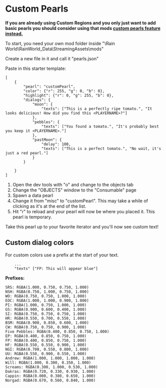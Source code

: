 # Custom Pearls
**If you are already using Custom Regions and you only just want to add basic pearls you should consider using that mods [custom pearls feature instead.](https://github.com/Garrakx/Custom-Regions#pearls)**

To start, you need your own mod folder inside "<Game Install Location>\Rain World\RainWorld_Data\StreamingAssets\mods"

Create a new file in it and call it "pearls.json"

Paste in this starter template:

```
[
    {
        "pearl": "customPearl",
        "color": {"r": 255, "g": 0, "b": 0},
        "highlight": {"r": 0, "g": 255, "b": 0},
        "dialogs": {
            "moon": {
                "texts": ["This is a perfectly ripe tomato.", "It looks delicious! How did you find this <PLAYERNAME>?"]
            },
            "pebbles": {
                "texts": ["You found a tomato.", "It's probably best you keep it <PLAYERNAME>."]
            },
            "pastMoon": {
                "delay": 100,
                "texts": ["This is a perfect tomato.", "No wait, it's just a red pearl."]
            }
        }
        
    }
]
```

1. Open the dev tools with "o" and change to the objects tab 
2. Change the "OBJECTS" window to the "Consumable" page
3. Spawn a data pearl
4. Change it from "misc" to "customPearl". This may take a while of clicking as it's at the end of the list.
5. Hit "r" to reload and your pearl will now be where you placed it. This pearl is temporary.

Take this pearl up to your favorite iterator and you'll now see custom text!

## Custom dialog colors
For custom colors use a prefix at the start of your text.
```
    ...
    "texts" ["FP: This will appear blue"]
```
**Prefixes:**
```
SRS: RGBA(1.000, 0.750, 0.750, 1.000)
NSH: RGBA(0.750, 1.000, 0.750, 1.000)
WO: RGBA(0.750, 0.750, 1.000, 1.000)
EOC: RGBA(1.000, 1.000, 0.900, 1.000)
PI: RGBA(1.000, 0.750, 1.000, 1.000)
GS: RGBA(0.900, 0.600, 0.400, 1.000)
SI: RGBA(0.750, 0.750, 0.750, 1.000)
HR: RGBA(0.550, 0.700, 0.550, 1.000)
BSM: RGBA(0.900, 0.850, 0.600, 1.000)
CW: RGBA(0.750, 0.750, 0.900, 1.000)
Five Pebbles: RGBA(0.400, 0.850, 0.750, 1.000)
EP: RGBA(0.400, 0.850, 0.750, 1.000)
FP: RGBA(0.400, 0.850, 0.750, 1.000)
HF: RGBA(0.550, 0.550, 0.900, 1.000)
NGI: RGBA(0.700, 0.550, 0.800, 1.000)
UU: RGBA(0.550, 0.900, 0.550, 1.000)
Andrew: RGBA(1.000, 1.000, 1.000, 1.000)
Will: RGBA(1.000, 0.300, 0.350, 1.000)
Screams: RGBA(0.300, 1.000, 0.530, 1.000)
Dakras: RGBA(0.720, 0.330, 0.930, 1.000)
Cappin: RGBA(0.000, 0.380, 0.650, 1.000)
Norgad: RGBA(0.670, 0.560, 0.840, 1.000)
```